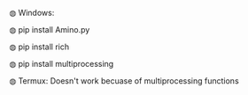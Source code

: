 ◍ Windows:

◍ pip install Amino.py

◍ pip install rich 

◍ pip install multiprocessing 

◍ Termux: Doesn't work becuase of multiprocessing functions
